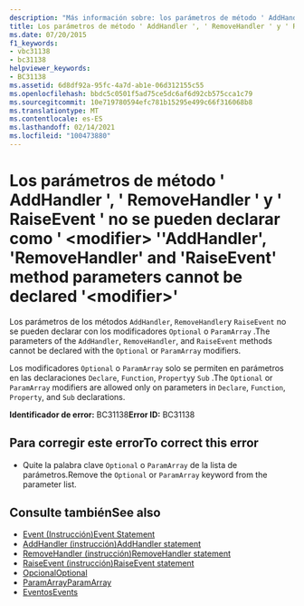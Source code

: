 ```yaml
---
description: "Más información sobre: los parámetros de método ' AddHandler ', ' RemoveHandler ' y ' RaiseEvent ' no se pueden declarar como ' <modifier> '"
title: Los parámetros de método ' AddHandler ', ' RemoveHandler ' y ' RaiseEvent ' no se pueden declarar como ' <modifier> '
ms.date: 07/20/2015
f1_keywords:
- vbc31138
- bc31138
helpviewer_keywords:
- BC31138
ms.assetid: 6d8df92a-95fc-4a7d-ab1e-06d312155c55
ms.openlocfilehash: bbdc5c0501f5ad75ce5dc6af6d92cb575cca1c79
ms.sourcegitcommit: 10e719780594efc781b15295e499c66f316068b8
ms.translationtype: MT
ms.contentlocale: es-ES
ms.lasthandoff: 02/14/2021
ms.locfileid: "100473880"
---
```

# <a name="addhandler-removehandler-and-raiseevent-method-parameters-cannot-be-declared-modifier"></a><span data-ttu-id="8e981-103">Los parámetros de método ' AddHandler ', ' RemoveHandler ' y ' RaiseEvent ' no se pueden declarar como ' \<modifier> '</span><span class="sxs-lookup"><span data-stu-id="8e981-103">'AddHandler', 'RemoveHandler' and 'RaiseEvent' method parameters cannot be declared '\<modifier>'</span></span>

<span data-ttu-id="8e981-104">Los parámetros de los métodos `AddHandler`, `RemoveHandler`y `RaiseEvent` no se pueden declarar con los modificadores `Optional` o `ParamArray` .</span><span class="sxs-lookup"><span data-stu-id="8e981-104">The parameters of the `AddHandler`, `RemoveHandler`, and `RaiseEvent` methods cannot be declared with the `Optional` or `ParamArray` modifiers.</span></span>  
  
 <span data-ttu-id="8e981-105">Los modificadores `Optional` o `ParamArray` solo se permiten en parámetros en las declaraciones `Declare`, `Function`, `Property`y `Sub` .</span><span class="sxs-lookup"><span data-stu-id="8e981-105">The `Optional` or `ParamArray` modifiers are allowed only on parameters in `Declare`, `Function`, `Property`, and `Sub` declarations.</span></span>  
  
 <span data-ttu-id="8e981-106">**Identificador de error:** BC31138</span><span class="sxs-lookup"><span data-stu-id="8e981-106">**Error ID:** BC31138</span></span>  
  
## <a name="to-correct-this-error"></a><span data-ttu-id="8e981-107">Para corregir este error</span><span class="sxs-lookup"><span data-stu-id="8e981-107">To correct this error</span></span>  
  
- <span data-ttu-id="8e981-108">Quite la palabra clave `Optional` o `ParamArray` de la lista de parámetros.</span><span class="sxs-lookup"><span data-stu-id="8e981-108">Remove the `Optional` or `ParamArray` keyword from the parameter list.</span></span>  
  
## <a name="see-also"></a><span data-ttu-id="8e981-109">Consulte también</span><span class="sxs-lookup"><span data-stu-id="8e981-109">See also</span></span>

- [<span data-ttu-id="8e981-110">Event (Instrucción)</span><span class="sxs-lookup"><span data-stu-id="8e981-110">Event Statement</span></span>](../language-reference/statements/event-statement.md)
- [<span data-ttu-id="8e981-111">AddHandler (instrucción)</span><span class="sxs-lookup"><span data-stu-id="8e981-111">AddHandler statement</span></span>](../language-reference/statements/addhandler-statement.md)
- [<span data-ttu-id="8e981-112">RemoveHandler (instrucción)</span><span class="sxs-lookup"><span data-stu-id="8e981-112">RemoveHandler statement</span></span>](../language-reference/statements/removehandler-statement.md)
- [<span data-ttu-id="8e981-113">RaiseEvent (instrucción)</span><span class="sxs-lookup"><span data-stu-id="8e981-113">RaiseEvent statement</span></span>](../language-reference/statements/raiseevent-statement.md)
- [<span data-ttu-id="8e981-114">Opcional</span><span class="sxs-lookup"><span data-stu-id="8e981-114">Optional</span></span>](../language-reference/modifiers/optional.md)
- [<span data-ttu-id="8e981-115">ParamArray</span><span class="sxs-lookup"><span data-stu-id="8e981-115">ParamArray</span></span>](../language-reference/modifiers/paramarray.md)
- [<span data-ttu-id="8e981-116">Eventos</span><span class="sxs-lookup"><span data-stu-id="8e981-116">Events</span></span>](../programming-guide/language-features/events/index.md)

